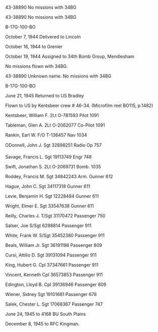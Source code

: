





43-38890 No missions with 34BG






 




43-38890 No missions with 34BG

B-17G-100-BO

October 7, 1944 Delivered to Lincoln

October 16, 1944 to Grenier

October 19, 1944 Assigned to 34th Bomb Group,
Mendlesham

No missions flown with 34BG.

43-38890 Unknown name. No missions with 34BG

B-17G-100-BO

June 21, 1945 Returned to US Bradley

Flown to US by Kentsbeer crew \# 46-34. (Microfilm reel
BO115, p.1482)

Kentsbeer, William
F.
2Lt
O-781593
Pilot
1091

Tableman, Glen
A.
2Lt O-2062077
Co-Pilot
1091

Rankin, Earl
W.
F/O
T-136457
Nav
1034

ODonnell, John
J.
Sgt
32898251
Radio
Op
757

Savage, Francis
L.
Sgt
19113749
Engr
748

Swift, Jonathan
S.
2Lt
O-2069731
Bomb.
1035

Roddey, Francis
M.
Sgt 34842243
Arm. Gunner 612

Hague, John
C.
Sgt
34117318
Gunner
611

Levie, Benjamin
H.
Sgt
12228484
Gunner
611

Wright, Elmer E.
Sgt
33547638
Gunner
611

Reilly, Charles
J.
T/Sgt
31170472
Passenger
750

Salser,
Joe
S/Sgt 6298814
Passenger
911

White, Frank
W.
S/Sgt
35452380
Passenger
911

Beals, William Jr.
Sgt
36191196
Passenger
809

Cursi, Attilio
D.
Sgt
39131094
Passenger
911

King, Hubert
G.
Cpl
37347661
Passenger
911

Vincent,
Kenneth
Cpl
36573853
Passenger
911

Edington, Lloyd
B.
Cpl
39136946
Passenger
809

Wiener,
Sidney
Sgt
19101681
Passenger
678

Salek, Chester
L.
Sgt 17068367
Passenger
747

June 24, 1945 to 4168 BU South Plains

December 8, 1945 to RFC Kingman.





